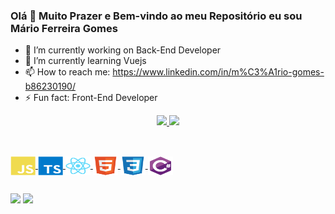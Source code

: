 ### Olá 👋 Muito Prazer e Bem-vindo ao meu Repositório eu sou Mário Ferreira Gomes  


- 🔭 I’m currently working on Back-End Developer
- 🌱 I’m currently learning Vuejs
- 📫 How to reach me: https://www.linkedin.com/in/m%C3%A1rio-gomes-b86230190/
- ⚡ Fun fact: Front-End Developer

<div align="center">
  <a href="https://github.com/MarioFGomes">
  <img height="150em" src="https://github-readme-stats.vercel.app/api?username=MarioFGomes&show_icons=true&theme=dark&include_all_commits=true&count_private=true"/>
  <img height="150em" src="https://github-readme-stats.vercel.app/api/top-langs/?username=MarioFGomes&layout=compact&langs_count=7&theme=dark"/>
</div>
 
  ##
  
  <div style="display: inline_block"><br>
  <img align="center" alt="Mario-Js" height="30" width="40" src="https://raw.githubusercontent.com/devicons/devicon/master/icons/javascript/javascript-plain.svg">
  <img align="center" alt="Mario-Ts" height="30" width="40" src="https://raw.githubusercontent.com/devicons/devicon/master/icons/typescript/typescript-plain.svg">
  <img align="center" alt="Mario-React" height="30" width="40" src="https://raw.githubusercontent.com/devicons/devicon/master/icons/react/react-original.svg">
  <img align="center" alt="Mario-HTML" height="30" width="40" src="https://raw.githubusercontent.com/devicons/devicon/master/icons/html5/html5-original.svg">
  <img align="center" alt="Mario-CSS" height="30" width="40" src="https://raw.githubusercontent.com/devicons/devicon/master/icons/css3/css3-original.svg">
  <img align="center" alt="Mario-Csharp" height="30" width="40" src="https://raw.githubusercontent.com/devicons/devicon/master/icons/csharp/csharp-original.svg">
</div>
  
  ##
  
  <div>      
  <a href = "mailto:marioferreiragomes333@gmail.com"><img src="https://img.shields.io/badge/-Gmail-%23333?style=for-the-badge&logo=gmail&logoColor=white" target="_blank"></a>
  <a href="https://www.linkedin.com/in/m%C3%A1rio-gomes-b86230190/" target="_blank"><img src="https://img.shields.io/badge/-LinkedIn-%230077B5?style=for-the-badge&logo=linkedin&logoColor=white" target="_blank"></a> 
  </div>

